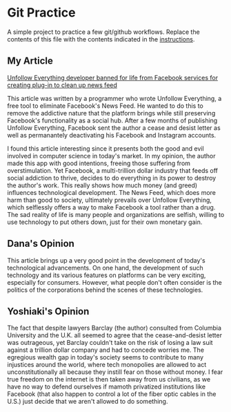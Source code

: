# Git Practice

A simple project to practice a few git/github workflows. Replace the contents of this file with the contents indicated in the [instructions](./instructions.md).

## My Article

[Unfollow Everything developer banned for life from Facebook services for creating plug-in to clean up news feed](https://slate.com/technology/2021/10/facebook-unfollow-everything-cease-desist.html)

This article was written by a programmer who wrote Unfollow Everything, a free tool to eliminate Facebook's News Feed. He wanted to do this to remove the addictive nature that the platform brings while still preserving Facebook's functionality as a social hub. After a few months of publishing Unfollow Everything, Facebook sent the author a cease and desist letter as well as permanantely deactivating his Facebook and Instagram accounts.

I found this article interesting since it presents both the good and evil involved in computer science in today's market. In my opinion, the author made this app with good intentions, freeing those suffering from overstimulation. Yet Facebook, a multi-trillion dollar industry that feeds off social addiction to thrive, decides to do everything in its power to destroy the author's work. This really shows how much money (and greed) influences technological development. The News Feed, which does more harm than good to society, ultimately prevails over Unfollow Everything, which selflessly offers a way to make Facebook a tool rather than a drug. The sad reality of life is many people and organizations are selfish, willing to use technology to put others down, just for their own monetary gain.

## Dana's Opinion

This article brings up a very good point in the development of today's technological advancements. On one hand, the development of such technology and its various features on platforms can be very exciting, especially for consumers. However, what people don't often consider is the politics of the corporations behind the scenes of these technologies.

## Yoshiaki's Opinion

The fact that despite lawyers Barclay (the author) consulted from Columbia University and the U.K. all seemed to agree that the cease-and-desist letter was outrageous, yet Barclay couldn't take on the risk of losing a law suit against a trillion dollar company and had to concede worries me. The egregious wealth gap in today's society seems to contribute to many injustices around the world, where tech monopolies are allowed to act unconstitutionally all because they instill fear on those without money. I fear true freedom on the internet is then taken away from us civilians, as we have no way to defend ourselves if mamoth privatized institutions like Facebook (that also happen to control a lot of the fiber optic cables in the U.S.) just decide that we aren't allowed to do something. 